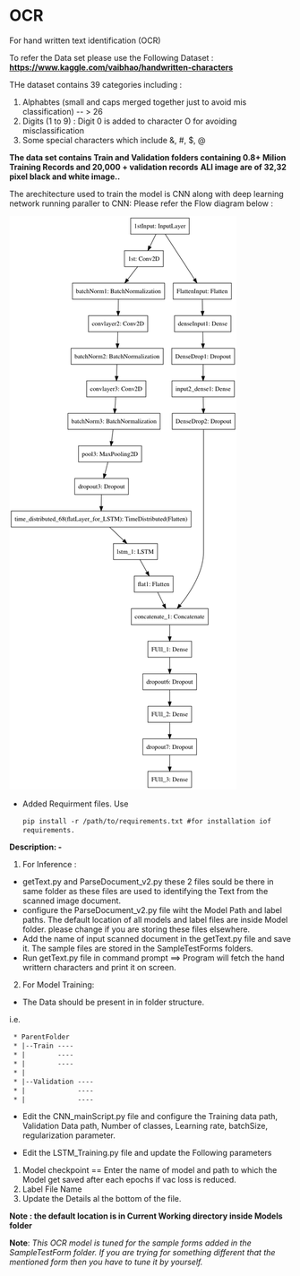 # OCR
For hand written text identification (OCR)

To refer the Data set please use the Following Dataset :
**https://www.kaggle.com/vaibhao/handwritten-characters**

THe dataset contains 39 categories including :
1. Alphabtes (small and caps merged together just to avoid mis classification) -- > 26 
2. Digits (1 to 9) : Digit 0 is added to character O for avoiding misclassification
3. Some special characters which include &, #, $, @

**The data set contains Train and Validation folders containing 0.8+ Milion Training Records and 20,000 + validation records**
**ALl image are of 32,32 pixel black and white image..**

The arechitecture used to train the model is CNN along with deep learning network running paraller to CNN:
 Please refer the Flow diagram below :

![Model_Architecture](https://github.com/VaibhavKhamgaonkar/OCR/blob/master/modelStructure_CNN%2BLSTM.png)
 

* Added Requirment files. Use 

      pip install -r /path/to/requirements.txt #for installation iof requirements.


**Description: -**
1. For Inference : 
* getText.py and ParseDocument_v2.py these 2 files sould be there in same folder as these files are used to identifying the Text from the scanned image document.
* configure the ParseDocument_v2.py file wiht the Model Path and label paths. The default location of all models and label files are inside Model folder. please change if you are storing these files elsewhere.
* Add the name of input scanned document in the getText.py file and save it. The sample files are stored in the SampleTestForms folders.
* Run getText.py file in command prompt ==> Program will fetch the hand writtern characters and print it on screen.


2. For Model Training:

* The Data should be present in in folder structure.

i.e.

     * ParentFolder 
     * |--Train ----
     * |        ----
     * |        ----
     * |
     * |--Validation ----
     * |             ----
     * |             ----


* Edit the CNN_mainScript.py file and configure the Training data path, Validation Data path, Number of classes, Learning rate, batchSize, regularization parameter.

* Edit the LSTM_Training.py file and update the Following parameters

1. Model checkpoint == Enter the name of model and path to which the Model get saved after each epochs if vac loss is reduced.
2. Label File Name
3. Update the Details al the bottom of the file.

**Note : the default location is in Current Working directory inside Models folder**



**Note**: _This OCR model is tuned for the sample forms added in the SampleTestForm folder. If you are trying for something different that the mentioned form then you have to tune it by yourself._

